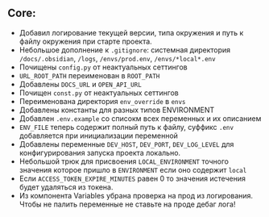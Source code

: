 ## Core:
- Добавил логирование текущей версии, типа окружения и путь к файлу окружения при старте проекта.
- Небольшое дополнение к `.gitignore`: системная директория `/docs/.obsidian`, `/logs`, `/envs/prod.env`, `/envs/*local*.env`
- Почищены `config.py` от неактуальных сеттингов
- `URL_ROOT_PATH` переименован в `ROOT_PATH`
- Добавлены `DOCS_URL` и `OPEN_API_URL`
- Почищен `const.py` от неактуальных сеттингов
- Переименована директория `env_override` в `envs`
- Добавлены константы для разных типов ENVIRONMENT
- Добавлен `.env.example` со списокм всех переменных и их описанием
- `ENV_FILE` теперь содержит полный путь к файлу, суффикс `.env` добавляется при инициализации переменной
- Добавлены переменные `DEV_HOST`, `DEV_PORT`, `DEV_LOG_LEVEL` для конфигурирования запуска проекта локально.
- Небольшой трюк для присвоения `LOCAL_ENVIRONMENT` точного значения которое пришло в `ENVIRONMENT` если оно содержит `local`
- Если `ACCESS_TOKEN_EXPIRE_MINUTES` равен 0 то значения истечения будет удаляться из токена.
- Из компонента Variables убрана проверка на прод из логирования. Чтобы не палить переменные не ставьте на проде дебаг лога!

